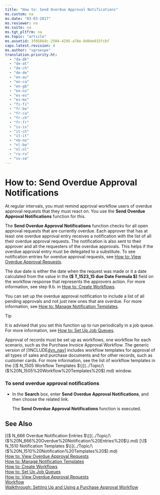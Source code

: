 ```yaml
---
title: "How to: Send Overdue Approval Notifications"
ms.custom: na
ms.date: "03-03-2017"
ms.reviewer: na
ms.suite: na
ms.tgt_pltfrm: na
ms.topic: "article"
ms.assetid: 3f0566dc-2504-4295-a78e-8d04e015fcbf
caps.latest.revision: 4
ms.author: "sgroespe"
translation.priority.ht: 
  - "da-dk"
  - "de-at"
  - "de-ch"
  - "de-de"
  - "en-au"
  - "en-ca"
  - "en-gb"
  - "en-nz"
  - "es-es"
  - "es-mx"
  - "fi-fi"
  - "fr-be"
  - "fr-ca"
  - "fr-ch"
  - "fr-fr"
  - "is-is"
  - "it-ch"
  - "it-it"
  - "nb-no"
  - "nl-be"
  - "nl-nl"
  - "ru-ru"
  - "sv-se"
---
```

# How to: Send Overdue Approval Notifications
At regular intervals, you must remind approval workflow users of overdue approval requests that they must react on. You use the **Send Overdue Approval Notifications** function for this.  
  
 The **Send Overdue Approval Notifications** function checks for all open approval requests that are currently overdue. Each approver that has at least one overdue approval entry receives a notification with the list of all their overdue approval requests. The notification is also sent to their approver and all the requesters of the overdue approvals. This helps if the overdue approval entry must be delegated to a substitute. To see notification entries for overdue approval requests, see [How to: View Overdue Approval Requests](../../BusinessFunctionality/Workflow/how-to-view-overdue-approval-requests.md).  
  
 The due date is either the date when the request was made or it a date calculated from the value in the **\($ T\_1523\_15 due Date Formula $\)** field on the workflow response that represents the approvers action. For more information, see step 9.b. in [How to: Create Workflows](../../BusinessFunctionality/Workflow/how-to-create-workflows.md).  
  
 You can set up the overdue approval notification to include a list of all pending approvals and not just new ones that are overdue. For more information, see [How to: Manage Notification Templates](../../BusinessFunctionality/Workflow/how-to-manage-notification-templates.md).  
  
> [!TIP]  
>  It is advised that you set this function up to run periodically in a job queue. For more information, see [How to: Set Up Job Queues](../../SetupAndAdministration/how-to-set-up-job-queues.md).  
  
 Approval of records must be set up as workflows, one workflow for each scenario, such as the Purchase Invoice Approval Workflow. The generic version of [!INCLUDE[dyn_nav](../../ApplicationDesign/includes/dyn_nav_md.md)] includes workflow templates for approval of all types of sales and purchase documents and for other records, such as customer cards. For more information, see the list of workflow templates in the [\($ N\_1505 Workflow Templates $\)](../Topic/\($%20N_1505%20Workflow%20Templates%20$\).md) window.  
  
### To send overdue approval notifications  
  
-   In the **Search** box, enter **Send Overdue Approval Notifications**, and then choose the related link.  
  
     The **Send Overdue Approval Notifications** function is executed.  
  
## See Also  
 [\($ N\_666 Overdue Notification Entries $\)](../Topic/\($%20N_666%20Overdue%20Notification%20Entries%20$\).md)   
 [\($ N\_1510 Notification Templates $\)](../Topic/\($%20N_1510%20Notification%20Templates%20$\).md)   
 [How to: View Overdue Approval Requests](../../BusinessFunctionality/Workflow/how-to-view-overdue-approval-requests.md)   
 [How to: Manage Notification Templates](../../BusinessFunctionality/Workflow/how-to-manage-notification-templates.md)   
 [How to: Create Workflows](../../BusinessFunctionality/Workflow/how-to-create-workflows.md)   
 [How to: Set Up Job Queues](../../SetupAndAdministration/how-to-set-up-job-queues.md)   
 [How to: View Overdue Approval Requests](../../BusinessFunctionality/Workflow/how-to-view-overdue-approval-requests.md)   
 [Workflow](../../BusinessFunctionality/Workflow/workflow.md)   
 [Walkthrough: Setting Up and Using a Purchase Approval Workflow](../../BusinessFunctionality/Workflow/walkthrough-setting-up-and-using-a-purchase-approval-workflow.md)